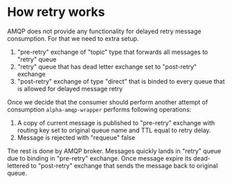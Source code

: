 # How retry works

AMQP does not provide any functionality for delayed retry message consumption. For that we need to extra setup.

1) "pre-retry" exchange of "topic" type that forwards all messages to "retry" queue
2) "retry" queue that has dead letter exchange set to "post-retry" exchange
3) "post-retry" exchange of type "direct" that is binded to every queue that is allowed for delayed message retry

Once we decide that the consumer should perform another attempt of consumption `alpha-amqp-wrapper` performs following operations:
1) A copy of current message is published to "pre-retry" exchange with routing key set to original queue name and TTL equal to retry delay.
2) Message is rejected with "requeue" false

The rest is done by AMQP broker.
Messages quickly lands in "retry" queue due to binding in "pre-retry" exchange. Once message expire its dead-lettered to "post-retry" exchange that sends the message back to original queue.